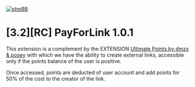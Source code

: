 [![phpBB](https://www.phpbb.com/theme/images/logos/blue/160x52.png)](http://www.phpbb.com)

# [3.2][RC] PayForLink 1.0.1
This extension is a complement by the EXTENSION [Ultimate Points by dmzx &amp; posey](http://www.dmzx-web.net/viewtopic.php?f=66&t=2415) with which we have the ability to create external links, accessible only if the points balance of the user is positive.

Once accessed, points are deducted of user account and add points for 50% of the cost to the creator of the link.
